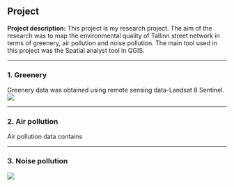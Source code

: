 ## Project

**Project description:** This project is my research project. The aim of the research was to map the environmental quality of Tallinn street network in terms of greenery, air pollution and noise pollution. The main tool used in this project was the Spatial analyst tool in QGIS. 

---

### 1. Greenery

Greenery data was obtained using remote sensing data-Landsat 8 Sentinel. 
<img src="images/dummy_thumbnail.jpg?raw=true"/>

---

### 2. Air pollution
Air pollution data contains 

---

### 3. Noise pollution

<img src="images/dummy_thumbnail.jpg?raw=true"/>

